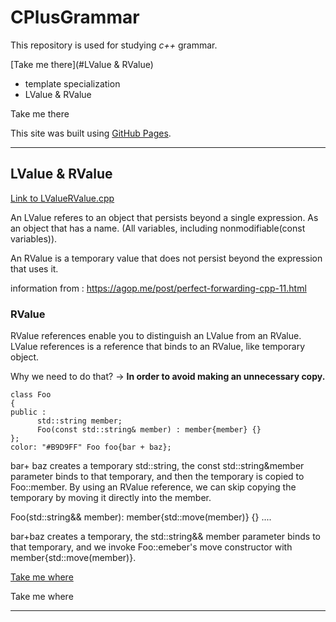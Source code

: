 # CPlusGrammar 

This repository is used for studying *c++* grammar. 

[Take me there](#LValue & RValue)
- template specialization
- LValue & RValue

<a name="there_you_go"></a>Take me there

This site was built using [GitHub Pages](https://pages.github.com/).
<hr/>

## LValue & RValue
[Link to LValueRValue.cpp](https://github.com/hyunbin7303/CPlusGrammar/blob/master/LValueRValue.cpp)

An LValue referes to an object that persists beyond a single expression.
  As an object that has a name. (All variables, including nonmodifiable(const variables)).
 
 An RValue is a temporary value that does not persist beyond the expression that uses it.
 
 
 information from : https://agop.me/post/perfect-forwarding-cpp-11.html
 ### RValue
 RValue references enable you to distinguish an LValue from an RValue.
 LValue references is a reference that binds to an RValue, like temporary object.
 
Why we need to do that?
-> **In order to avoid making an unnecessary copy.**

```
class Foo 
{
public :
      std::string member;
      Foo(const std::string& member) : member{member} {}
};
color: "#B9D9FF" Foo foo{bar + baz}; 
```
bar+ baz creates a temporary std::string, the const std::string&member parameter
binds to that temporary, and then the temporary is copied to Foo::member.
By using an RValue reference, we can skip copying the temporary by moving it directly
into the member.

Foo(std::string&& member): member{std::move(member)} {}
....

bar+baz creates a temporary, the std::string&& member parameter binds to that temporary,
and we invoke Foo::emeber's move constructor with member{std::move(member)}.


[Take me where](#here)

<a name="here"></a>Take me where



<hr/>

